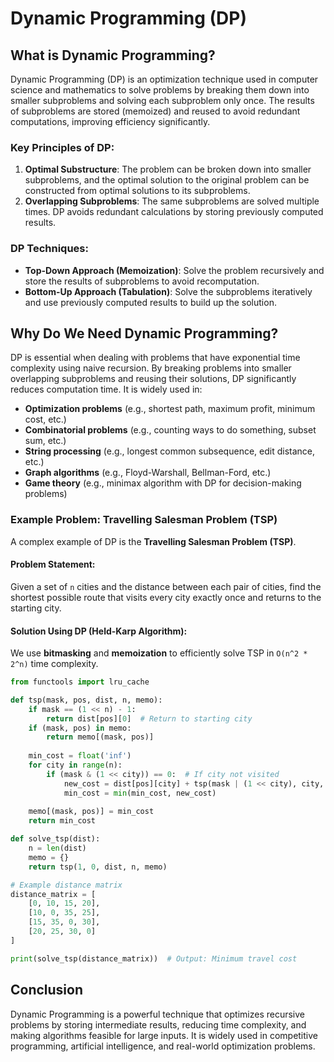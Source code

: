 # Dynamic Programming (DP)

## What is Dynamic Programming?
Dynamic Programming (DP) is an optimization technique used in computer science and mathematics to solve problems by breaking them down into smaller subproblems and solving each subproblem only once. The results of subproblems are stored (memoized) and reused to avoid redundant computations, improving efficiency significantly.

### Key Principles of DP:
1. **Optimal Substructure**: The problem can be broken down into smaller subproblems, and the optimal solution to the original problem can be constructed from optimal solutions to its subproblems.
2. **Overlapping Subproblems**: The same subproblems are solved multiple times. DP avoids redundant calculations by storing previously computed results.

### DP Techniques:
- **Top-Down Approach (Memoization)**: Solve the problem recursively and store the results of subproblems to avoid recomputation.
- **Bottom-Up Approach (Tabulation)**: Solve the subproblems iteratively and use previously computed results to build up the solution.

## Why Do We Need Dynamic Programming?
DP is essential when dealing with problems that have exponential time complexity using naive recursion. By breaking problems into smaller overlapping subproblems and reusing their solutions, DP significantly reduces computation time. It is widely used in:
- **Optimization problems** (e.g., shortest path, maximum profit, minimum cost, etc.)
- **Combinatorial problems** (e.g., counting ways to do something, subset sum, etc.)
- **String processing** (e.g., longest common subsequence, edit distance, etc.)
- **Graph algorithms** (e.g., Floyd-Warshall, Bellman-Ford, etc.)
- **Game theory** (e.g., minimax algorithm with DP for decision-making problems)

### Example Problem: Travelling Salesman Problem (TSP)
A complex example of DP is the **Travelling Salesman Problem (TSP)**.

#### Problem Statement:
Given a set of `n` cities and the distance between each pair of cities, find the shortest possible route that visits every city exactly once and returns to the starting city.

#### Solution Using DP (Held-Karp Algorithm):
We use **bitmasking** and **memoization** to efficiently solve TSP in `O(n^2 * 2^n)` time complexity.

```python
from functools import lru_cache

def tsp(mask, pos, dist, n, memo):
    if mask == (1 << n) - 1:
        return dist[pos][0]  # Return to starting city
    if (mask, pos) in memo:
        return memo[(mask, pos)]
    
    min_cost = float('inf')
    for city in range(n):
        if (mask & (1 << city)) == 0:  # If city not visited
            new_cost = dist[pos][city] + tsp(mask | (1 << city), city, dist, n, memo)
            min_cost = min(min_cost, new_cost)
    
    memo[(mask, pos)] = min_cost
    return min_cost

def solve_tsp(dist):
    n = len(dist)
    memo = {}
    return tsp(1, 0, dist, n, memo)

# Example distance matrix
distance_matrix = [
    [0, 10, 15, 20],
    [10, 0, 35, 25],
    [15, 35, 0, 30],
    [20, 25, 30, 0]
]

print(solve_tsp(distance_matrix))  # Output: Minimum travel cost
```

## Conclusion
Dynamic Programming is a powerful technique that optimizes recursive problems by storing intermediate results, reducing time complexity, and making algorithms feasible for large inputs. It is widely used in competitive programming, artificial intelligence, and real-world optimization problems.
